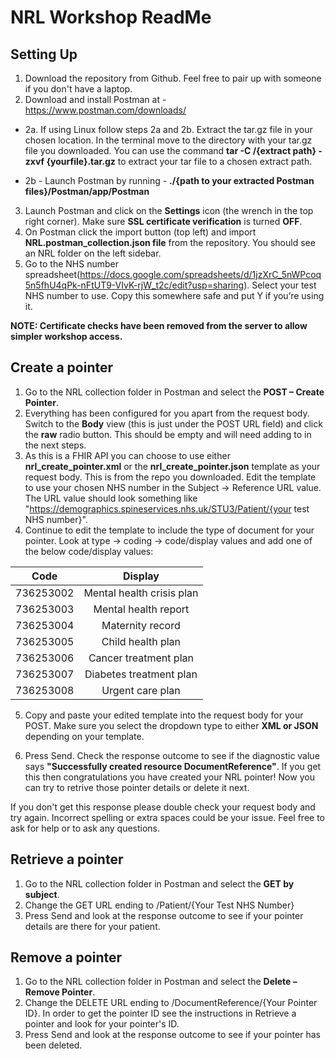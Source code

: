 NRL Workshop ReadMe
===================

Setting Up
----------
1.	Download the repository from Github. Feel free to pair up with someone if you don't have a laptop.
2.	Download and install Postman at - https://www.postman.com/downloads/

   + 2a. If using Linux follow steps 2a and 2b. Extract the tar.gz file in your chosen location. In the terminal move to the directory with your tar.gz file you downloaded. You can use the command **tar -C /{extract path} -zxvf {yourfile}.tar.gz** to extract your tar file to a chosen extract path. 
  
   + 2b - Launch Postman by running - **./{path to your extracted Postman files}/Postman/app/Postman**
 
3. Launch Postman and click on the **Settings** icon (the wrench in the top right corner). Make sure **SSL certificate verification** is turned **OFF**. 
4.	On Postman click the import button (top left) and import **NRL.postman_collection.json file** from the repository. You should see an NRL folder on the left sidebar.
5.	Go to the NHS number spreadsheet(https://docs.google.com/spreadsheets/d/1jzXrC_5nWPcoq5n5fhU4qPk-nFtUT9-VIvK-rjW_t2c/edit?usp=sharing). Select your test NHS number to use. Copy this somewhere safe and put Y if you’re using it.

**NOTE: Certificate checks have been removed from the server to allow simpler workshop access.**

Create a pointer
----------------
1.	Go to the NRL collection folder in Postman and select the **POST – Create Pointer**.
2.	Everything has been configured for you apart from the request body. Switch to the **Body** view (this is just under the POST URL field) and click the **raw** radio button. This should be empty and will need adding to in the next steps.
3.	As this is a FHIR API you can choose to use either **nrl_create_pointer.xml** or the **nrl_create_pointer.json** template as your request body. This is from the repo you downloaded. Edit the template to use your chosen NHS number in the Subject -> Reference URL value. The URL value should look something like "https://demographics.spineservices.nhs.uk/STU3/Patient/{your test NHS number}".
4. Continue to edit the template to include the type of document for your pointer. Look at type -> coding -> code/display values and add one of the below code/display values:

| Code | Display |
| :-------: | :-------: |
| 736253002 | Mental health crisis plan |
| 736253003 | Mental health report |
| 736253004 | Maternity record |
| 736253005 | Child health plan |
| 736253006 | Cancer treatment plan |
| 736253007 | Diabetes treatment plan |
| 736253008 | Urgent care plan |

5. Copy and paste your edited template into the request body for your POST. Make sure you select the dropdown type to either **XML or JSON** depending on your template.

6. Press Send. Check the response outcome to see if the diagnostic value says **"Successfully created resource DocumentReference"**. If you get this then congratulations you have created your NRL pointer! Now you can try to retrive those pointer details or delete it next.

If you don't get this response please double check your request body and try again. Incorrect spelling or extra spaces could be your issue. Feel free to ask for help or to ask any questions. 

Retrieve a pointer
------------------
1.	Go to the NRL collection folder in Postman and select the **GET by subject**.
2.	Change the GET URL ending to /Patient/{Your Test NHS Number}
3.	Press Send and look at the response outcome to see if your pointer details are there for your patient.

Remove a pointer
----------------
1.	Go to the NRL collection folder in Postman and select the **Delete – Remove Pointer**.
2.	Change the DELETE URL ending to /DocumentReference/{Your Pointer ID}. In order to get the pointer ID see the instructions in Retrieve a pointer and look for your pointer's ID.
3.	Press Send and look at the response outcome to see if your pointer has been deleted.


